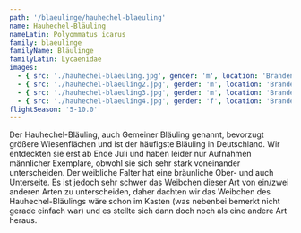 ```yaml
---
path: '/blaeulinge/hauhechel-blaeuling'
name: Hauhechel-Bläuling
nameLatin: Polyommatus icarus
family: blaeulinge
familyName: Bläulinge
familyLatin: Lycaenidae
images:
  - { src: './hauhechel-blaeuling.jpg', gender: 'm', location: 'Brandenburg, Grünhof', author: Georg, date: '2016-07-31' }
  - { src: './hauhechel-blaeuling2.jpg', gender: 'm', location: 'Brandenburg, Grünhof', author: Georg, date: '2016-07-31' }
  - { src: './hauhechel-blaeuling3.jpg', gender: 'm', location: 'Brandenburg, Grünhof', author: Georg, date: '2016-07-31' }
  - { src: './hauhechel-blaeuling4.jpg', gender: 'f', location: 'Brandenburg, Heinrichsfelde', author: Karsten, date: '2001-07-21' }
flightSeason: '5-10.0'
---
```


Der Hauhechel-Bläuling, auch Gemeiner Bläuling genannt, bevorzugt größere Wiesenflächen und ist der häufigste Bläuling in Deutschland. Wir entdeckten sie erst ab Ende Juli und haben leider nur Aufnahmen männlicher Exemplare, obwohl sie sich sehr stark voneinander unterscheiden. Der weibliche Falter hat eine bräunliche Ober- und auch Unterseite. Es ist jedoch sehr schwer das Weibchen dieser Art von ein/zwei anderen Arten zu unterscheiden, daher dachten wir das Weibchen des Hauhechel-Bläulings wäre schon im Kasten (was nebenbei bemerkt nicht gerade einfach war) und es stellte sich dann doch noch als eine andere Art heraus.
